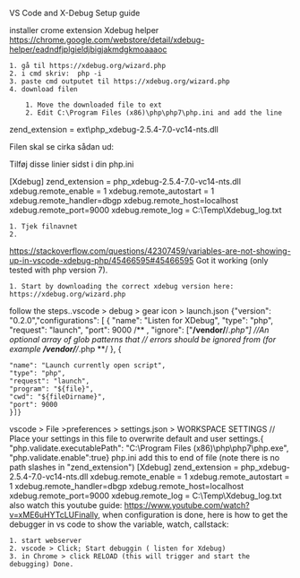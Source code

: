 

VS Code and X-Debug Setup guide


installer crome extension  Xdebug helper
https://chrome.google.com/webstore/detail/xdebug-helper/eadndfjplgieldjbigjakmdgkmoaaaoc

	1. gå til https://xdebug.org/wizard.php
	2. i cmd skriv:  php -i
	3. paste cmd outputet til https://xdebug.org/wizard.php
	4. download filen

		1. Move the downloaded file to ext
		2. Edit C:\Program Files (x86)\php\php7\php.ini and add the line
zend_extension = ext\php_xdebug-2.5.4-7.0-vc14-nts.dll



Filen skal se cirka sådan ud:

Tilføj disse linier sidst i din php.ini

[Xdebug]
zend_extension = php_xdebug-2.5.4-7.0-vc14-nts.dll
xdebug.remote_enable = 1
xdebug.remote_autostart = 1
xdebug.remote_handler=dbgp
xdebug.remote_host=localhost
xdebug.remote_port=9000
xdebug.remote_log = C:\Temp\Xdebug_log.txt





	1. Tjek filnavnet
	2. 




https://stackoverflow.com/questions/42307459/variables-are-not-showing-up-in-vscode-xdebug-php/45466595#45466595
Got it working (only tested with php version 7).

	1. Start by downloading the correct xdebug version here: https://xdebug.org/wizard.php

follow the steps..vscode > debug > gear icon > launch.json
{"version": "0.2.0","configurations": [
    {
        "name": "Listen for XDebug",
        "type": "php",
        "request": "launch",
        "port": 9000
          /**
          , "ignore": ["**/vendor/**/*.php"]
          //An optional array of glob patterns that
          // errors should be ignored from (for example **/vendor/**/*.php
          **/
    },
    {

    "name": "Launch currently open script",
    "type": "php",
    "request": "launch",
    "program": "${file}",
    "cwd": "${fileDirname}",
    "port": 9000
    }]}
vscode > File >preferences > settings.json > WORKSPACE SETTINGS
    // Place your settings in this file to overwrite default and user settings.{
      "php.validate.executablePath": "C:\\Program Files (x86)\\php\\php7\\php.exe",
      "php.validate.enable":true}
php.ini add this to end of file (note there is no path slashes in "zend_extension")
[Xdebug]
zend_extension = php_xdebug-2.5.4-7.0-vc14-nts.dll
xdebug.remote_enable = 1
xdebug.remote_autostart = 1
xdebug.remote_handler=dbgp
xdebug.remote_host=localhost
xdebug.remote_port=9000
xdebug.remote_log = C:\Temp\Xdebug_log.txt
also watch this youtube guide:
https://www.youtube.com/watch?v=xME6uHYTcLUFinally, when configuration is done, here is how to get the debugger in vs code to show the variable, watch, callstack:

	1. start webserver
	2. vscode > Click; Start debuggin ( listen for Xdebug)
	3. in Chrome > click RELOAD (this will trigger and start the debugging) Done.



























